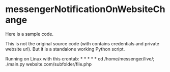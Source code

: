 # messengerNotificationOnWebsiteChange
Here is a sample code.

This is not the original source code (with contains credentials and private website url).
But it is a standalone working Python script.

Running on Linux with this crontab: * * * * * cd /home/messenger/live/; ./main.py website.com/subfolder/file.php
